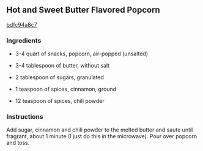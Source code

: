 ## Hot and Sweet Butter Flavored Popcorn

[bdfc94a8c7](http://www.food.com/recipe/hot-and-sweet-butter-flavored-popcorn-280706)

### Ingredients

 - 3-4 quart of snacks, popcorn, air-popped (unsalted)

 - 3-4 tablespoon of butter, without salt

 - 2 tablespoon of sugars, granulated

 - 1 teaspoon of spices, cinnamon, ground

 - 12 teaspoon of spices, chili powder

### Instructions

Add sugar, cinnamon and chili powder to the melted butter and saute until fragrant, about 1 minute (I just do this in the microwave). Pour over popcorn and toss.